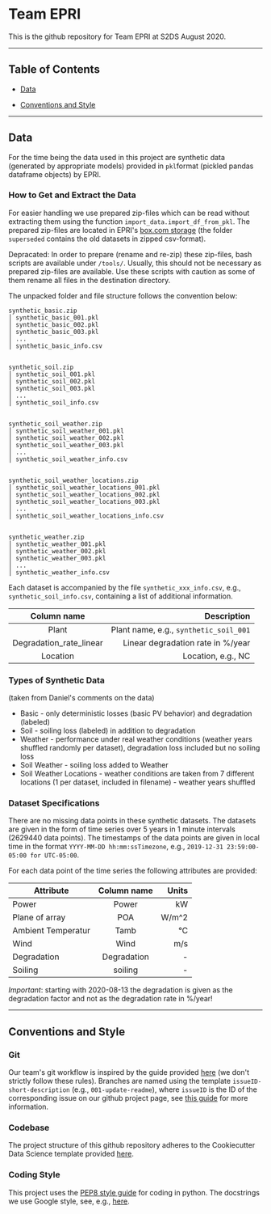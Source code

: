 # Team EPRI

This is the github repository for Team EPRI at S2DS August 2020.

-----------

## Table of Contents

* [Data](https://github.com/S2DSLondon/Aug20_Epri#data)

* [Conventions and Style](https://github.com/S2DSLondon/Aug20_Epri#conventions-and-style)

-----------

## Data 

For the time being the data used in this project are synthetic data (generated by appropriate models) provided in `pkl`format (pickled pandas dataframe objects) by EPRI. 

### How to Get and Extract the Data

For easier handling we use prepared zip-files which can be read without extracting them using the function `import_data.import_df_from_pkl`. The prepared zip-files are located in EPRI's [box.com storage](https://app.box.com/folder/118014407292) (the folder `superseded` contains the old datasets in zipped csv-format).

Depracated: In order to prepare (rename and re-zip) these zip-files, bash scripts are available under `/tools/`. Usually, this should not be necessary as prepared zip-files are available. Use these scripts with caution as some of them rename all files in the destination directory.

The unpacked folder and file structure follows the convention below:

```
synthetic_basic.zip
│ synthetic_basic_001.pkl
│ synthetic_basic_002.pkl
│ synthetic_basic_003.pkl
│ ...
│ synthetic_basic_info.csv


synthetic_soil.zip
│ synthetic_soil_001.pkl
│ synthetic_soil_002.pkl
│ synthetic_soil_003.pkl
│ ...
│ synthetic_soil_info.csv


synthetic_soil_weather.zip
│ synthetic_soil_weather_001.pkl
│ synthetic_soil_weather_002.pkl
│ synthetic_soil_weather_003.pkl
│ ...
│ synthetic_soil_weather_info.csv


synthetic_soil_weather_locations.zip
│ synthetic_soil_weather_locations_001.pkl
│ synthetic_soil_weather_locations_002.pkl
│ synthetic_soil_weather_locations_003.pkl
│ ...
│ synthetic_soil_weather_locations_info.csv


synthetic_weather.zip
│ synthetic_weather_001.pkl
│ synthetic_weather_002.pkl
│ synthetic_weather_003.pkl
│ ...
│ synthetic_weather_info.csv
```

Each dataset is accompanied by the file `synthetic_xxx_info.csv`, e.g., `synthetic_soil_info.csv`, containing a list of additional information. 

| Column name             |  Description                           |
|:-----------------------:|---------------------------------------:|
| Plant                   | Plant name, e.g., `synthetic_soil_001` |
| Degradation_rate_linear | Linear degradation rate in %/year      |
| Location                | Location, e.g., NC                     |

### Types of Synthetic Data

(taken from Daniel's comments on the data)

- Basic - only deterministic losses (basic PV behavior) and degradation (labeled)
- Soil - soiling loss (labeled) in addition to degradation
- Weather - performance under real weather conditions (weather years shuffled randomly per dataset), degradation loss included but no soiling loss
- Soil Weather  - soiling loss added to Weather
- Soil Weather Locations - weather conditions are taken from 7 different locations (1 per dataset, included in filename) - weather years shuffled

### Dataset Specifications

There are no missing data points in these synthetic datasets. The datasets are given in the form of time series over 5 years in 1 minute intervals (2629440 data points). The timestamps of the data points are given in local time in the format `YYYY-MM-DD hh:mm:ssTimezone`, e.g., `2019-12-31 23:59:00-05:00 for UTC-05:00`.

For each data point of the time series the following attributes are provided:

| Attribute               | Column name             |  Units |
|-------------------------|:-----------------------:|-------:|
| Power                   | Power                   | kW     |
| Plane of array          | POA                     | W/m^2  |
| Ambient Temperatur      | Tamb                    | °C     |
| Wind                    | Wind                    | m/s    |
| Degradation             | Degradation             | -      |
| Soiling                 | soiling                 | -      |

*Important*: starting with 2020-08-13 the degradation is given as the degradation factor and not as the degradation rate in %/year! 

-----------

## Conventions and Style 

### Git

Our team's git workflow is inspired by the guide provided [here]( https://www.robinwieruch.de/git-team-workflow) (we don't strictly follow these rules). Branches are named using the template `issueID-short-description` (e.g., `001-update-readme`), where `issueID` is the ID of the corresponding issue on our github project page, see [this guide](https://deepsource.io/blog/git-branch-naming-conventions/) for more information.  

### Codebase

The project structure of this github repository adheres to the Cookiecutter Data Science template provided [here](https://drivendata.github.io/cookiecutter-data-science/).

### Coding Style

This project uses the [PEP8 style guide](https://www.python.org/dev/peps/pep-0008/) for coding in python. The docstrings we use Google style, see, e.g., [here](https://sphinxcontrib-napoleon.readthedocs.io/en/latest/index.html#google-vs-numpy).
